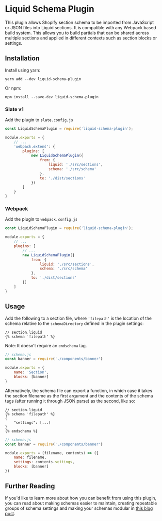 # Liquid Schema Plugin

This plugin allows Shopify section schema to be imported from JavaScript or JSON files into Liquid sections. It is compatible with any Webpack based build system. This allows you to build partials that can be shared across multiple sections and applied in different contexts such as section blocks or settings.

## Installation
Install using yarn:
```shell
yarn add --dev liquid-schema-plugin
```

Or npm:
```shell
npm install --save-dev liquid-schema-plugin
```

### Slate v1

Add the plugin to `slate.config.js`
```js
const LiquidSchemaPlugin = require('liquid-schema-plugin');

module.exports = {
    // ...
    'webpack.extend': {
        plugins: [
            new LiquidSchemaPlugin({
                from: {
                    liquid: './src/sections',
                    schema: './src/schema'
                },
                to: './dist/sections'
            })
        ]
    }
}
```

### Webpack

Add the plugin to `webpack.config.js`
```js
const LiquidSchemaPlugin = require('liquid-schema-plugin');

module.exports = {
    // ...
    plugins: [
        // ...
        new LiquidSchemaPlugin({
            from: {
                liquid: './src/sections',
                schema: './src/schema'
            },
            to: './dist/sections'
        })
    ]
}
```

## Usage

Add the following to a section file, where `'filepath'` is the location of the schema relative to the `schemaDirectory` defined in the plugin settings:
```liquid
// section.liquid
{% schema 'filepath' %}
```
Note: It doesn't require an `endschema` tag.

```js
// schema.js
const banner = require('./components/banner')

module.exports = {
    name: 'Section',
    blocks: [banner]
}
```

Alternatively, the schema file can export a function, in which case it takes the section filename as the first argument and the contents of the schema tags (after running it through JSON.parse) as the second, like so:
```liquid
// section.liquid
{% schema 'filepath' %}
{
    "settings": [...]
}
{% endschema %}
```

```js
// schema.js
const banner = require('./components/banner')

module.exports = (filename, contents) => ({
    name: filename,
    settings: contents.settings,
    blocks: [banner]
})
```

## Further Reading
If you'd like to learn more about how you can benefit from using this plugin, you can read about making schemas easier to maintain, creating repeatable groups of schema settings and making your schemas modular in [this blog post](https://ellodave.dev/blog/2020/10/14/building-shopify-section-schemas-with-javascript).
